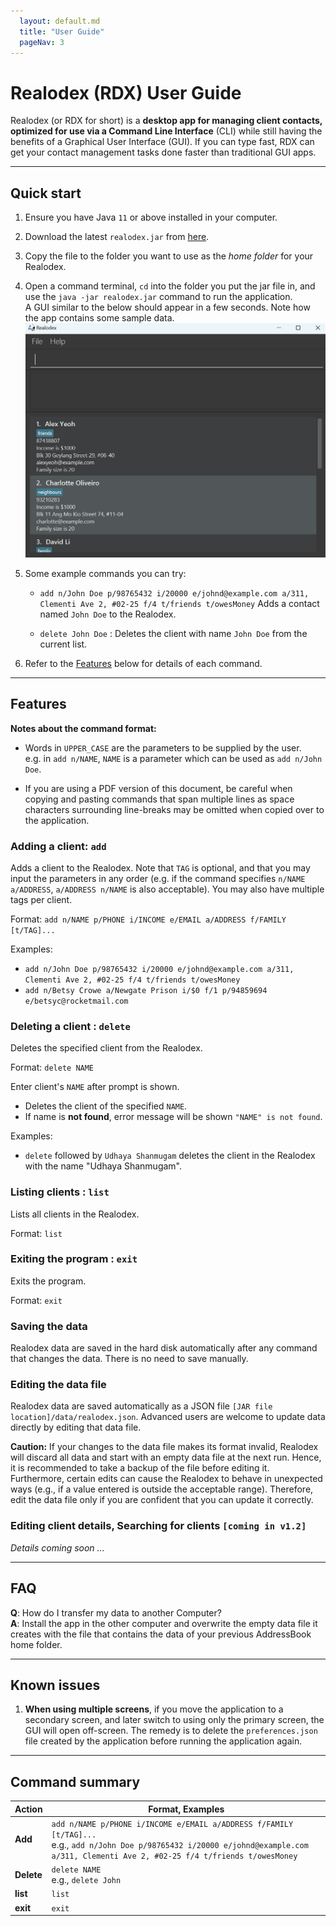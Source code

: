 ```yaml
---
  layout: default.md
  title: "User Guide"
  pageNav: 3
---
```


# Realodex (RDX) User Guide

Realodex (or RDX for short) is a **desktop app for managing client contacts, optimized for use via a 
Command Line Interface** (CLI) while still having the benefits of a Graphical User Interface (GUI). 
If you can type fast, RDX can get your contact management tasks done faster than traditional GUI apps.

<!-- * Table of Contents -->
<page-nav-print />

--------------------------------------------------------------------------------------------------------------------

## Quick start

1. Ensure you have Java `11` or above installed in your computer.

1. Download the latest `realodex.jar` from [here](https://github.com/se-edu/addressbook-level3/releases).

1. Copy the file to the folder you want to use as the _home folder_ for your Realodex.

1. Open a command terminal, `cd` into the folder you put the jar file in, and use the `java -jar realodex.jar` 
command to run the application.<br>
   A GUI similar to the below should appear in a few seconds. Note how the app contains some sample data.<br>
   ![Ui](images/Ui.png)

1. Some example commands you can try:

   * `add n/John Doe p/98765432 i/20000 e/johnd@example.com a/311, Clementi Ave 2, #02-25 f/4 t/friends t/owesMoney`
   Adds a contact named `John Doe` to the Realodex.

   * `delete John Doe` : Deletes the client with name `John Doe` from the current list.

1. Refer to the [Features](#features) below for details of each command.

--------------------------------------------------------------------------------------------------------------------

## Features

<box type="info" seamless>

**Notes about the command format:**<br>

* Words in `UPPER_CASE` are the parameters to be supplied by the user.<br>
  e.g. in `add n/NAME`, `NAME` is a parameter which can be used as `add n/John Doe`.

* If you are using a PDF version of this document, be careful when copying and pasting commands that span multiple lines as space characters surrounding line-breaks may be omitted when copied over to the application.
</box>

### Adding a client: `add`

Adds a client to the Realodex. Note that `TAG` is optional, and that you may input the parameters in any order (e.g. if 
the command specifies `n/NAME a/ADDRESS`, `a/ADDRESS n/NAME` is also acceptable). You may
also have multiple tags per client.

Format: `add n/NAME p/PHONE i/INCOME e/EMAIL a/ADDRESS f/FAMILY [t/TAG]...`

Examples:
* `add n/John Doe p/98765432 i/20000 e/johnd@example.com a/311, Clementi Ave 2, #02-25 f/4 t/friends t/owesMoney`
* `add n/Betsy Crowe a/Newgate Prison i/$0 f/1 p/94859694 e/betsyc@rocketmail.com`

### Deleting a client : `delete`

Deletes the specified client from the Realodex.

Format: `delete NAME`

Enter client's `NAME` after prompt is shown.

* Deletes the client of the specified `NAME`.
* If name is **not found**, error message will be shown `"NAME" is not found`.

Examples:
* `delete` followed by `Udhaya Shanmugam` deletes the client in the Realodex with the name "Udhaya Shanmugam".

### Listing clients : `list`

Lists all clients in the Realodex.

Format: `list`


### Exiting the program : `exit`

Exits the program.

Format: `exit`

### Saving the data

Realodex data are saved in the hard disk automatically after any command that changes the data. There is no need to save manually.

### Editing the data file

Realodex data are saved automatically as a JSON file `[JAR file location]/data/realodex.json`. Advanced users are welcome to update data directly by editing that data file.

<box type="warning" seamless>

**Caution:**
If your changes to the data file makes its format invalid, Realodex will discard all data and start with an empty data file at the next run.  Hence, it is recommended to take a backup of the file before editing it.<br>
Furthermore, certain edits can cause the Realodex to behave in unexpected ways (e.g., if a value entered is outside the acceptable range). Therefore, edit the data file only if you are confident that you can update it correctly.
</box>

### Editing client details, Searching for clients `[coming in v1.2]`

_Details coming soon ..._


--------------------------------------------------------------------------------------------------------------------

## FAQ

**Q**: How do I transfer my data to another Computer?<br>
**A**: Install the app in the other computer and overwrite the empty data file it creates with the file that contains the data of your previous AddressBook home folder.

--------------------------------------------------------------------------------------------------------------------

## Known issues

1. **When using multiple screens**, if you move the application to a secondary screen, and later switch to using only the primary screen, the GUI will open off-screen. The remedy is to delete the `preferences.json` file created by the application before running the application again.

--------------------------------------------------------------------------------------------------------------------

## Command summary

Action     | Format, Examples
-----------|----------------------------------------------------------------------------------------------------------------------------------------------------------------------
**Add**    | `add n/NAME p/PHONE i/INCOME e/EMAIL a/ADDRESS f/FAMILY [t/TAG]...` <br> e.g., `add n/John Doe p/98765432 i/20000 e/johnd@example.com a/311, Clementi Ave 2, #02-25 f/4 t/friends t/owesMoney`
**Delete** | `delete NAME`<br> e.g., `delete John`
**list**   | `list`
**exit**   | `exit`
